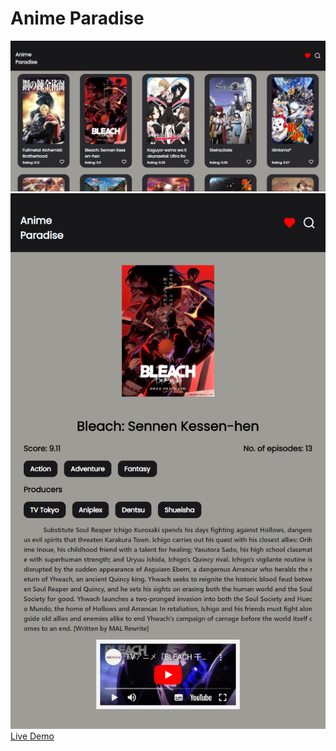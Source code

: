 # Anime Paradise

![image](./public/anime-paradise.png)
![image](./public/animedetail.png)
[Live Demo](https://reactanime-app.netlify.app/)